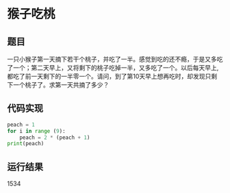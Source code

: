 # 猴子吃桃

## 题目

一只小猴子第一天摘下若干个桃子，并吃了一半。感觉到吃的还不瘾，于是又多吃了一个；第二天早上，又将剩下的桃子吃掉一半，又多吃了一个。以后每天早上,都吃了前一天剩下的一半零一个。请问，到了第10天早上想再吃时，却发现只剩下一个桃子了。求第一天共摘了多少？

## 代码实现

```python
peach = 1
for i in range (9):
    peach = 2 * (peach + 1)
print(peach)
```

## 运行结果

1534

